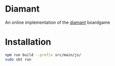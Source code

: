 # Diamant

An online implementation of the
[diamant](https://boardgamegeek.com/boardgame/15512/diamant) boardgame

# Installation

```sh
npm run build --prefix src/main/js/
sudo sbt run
```
